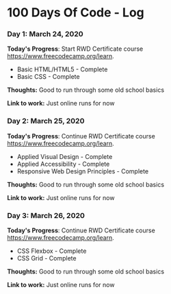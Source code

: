 # 100 Days Of Code - Log

### Day 1: March 24, 2020

**Today's Progress**: Start RWD Certificate course https://www.freecodecamp.org/learn. 
  * Basic HTML/HTML5 - Complete
  * Basic CSS - Complete

**Thoughts:** Good to run through some old school basics 

**Link to work:** Just online runs for now



### Day 2: March 25, 2020

**Today's Progress**: Continue RWD Certificate course https://www.freecodecamp.org/learn. 
  * Applied Visual Design - Complete
  * Applied Accessibility - Complete
  * Responsive Web Design Principles - Complete

**Thoughts:** Good to run through some old school basics 

**Link to work:** Just online runs for now

### Day 3: March 26, 2020

**Today's Progress**: Continue RWD Certificate course https://www.freecodecamp.org/learn. 
  * CSS Flexbox - Complete
  * CSS Grid - Complete 

**Thoughts:** Good to run through some old school basics 

**Link to work:** Just online runs for now
